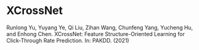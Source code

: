 # XCrossNet

Runlong Yu, Yuyang Ye, Qi Liu, Zihan Wang, Chunfeng Yang, Yucheng Hu, and Enhong Chen. XCrossNet: Feature Structure-Oriented Learning for Click-Through Rate Prediction. In: PAKDD. (2021)

